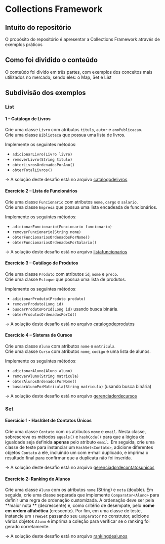 # Collections Framework

## Intuito do repositório

O propósito do repositório é apresentar a Collections Framework através de exemplos práticos

## Como foi dividido o conteúdo

O conteúdo foi divido em três partes, com exemplos dos conceitos mais utilizados no mercado, sendo eles: o Map, Set e
List

## Subdivisão dos exemplos

### List

#### 1 – Catálogo de Livros

Crie uma classe `Livro` com atributos `titulo`, `autor` e `anoPublicacao`.  
Crie uma classe `Biblioteca` que possua uma lista de livros.

Implemente os seguintes métodos:

- `adicionarLivro(Livro livro)`
- `removerLivro(String titulo)`
- `obterLivrosOrdenadosPorAno()`
- `obterTotalLivros()`

-> A solução deste desafio está no
arquivo [catalogodelivros](https://github.com/lsantanadev/collections-framework-exercicios/blob/b84653105dbebce502cfaaeb476af182ec3f4aa9/src/src/main/java/List/catalogodelivros)

#### Exercício 2 – Lista de Funcionários

Crie uma classe `Funcionario` com atributos `nome`, `cargo` e `salario`.  
Crie uma classe `Empresa` que possua uma lista encadeada de funcionários.

Implemente os seguintes métodos:

- `adicionarFuncionario(Funcionario funcionario)`
- `removerFuncionario(String nome)`
- `obterFuncionariosOrdenadosPorNome()`
- `obterFuncionariosOrdenadosPorSalario()`

-> A solução deste desafio está no
arquivo [listafuncionarios](https://github.com/lsantanadev/collections-framework-exercicios/blob/2cd534f0f7b15f069056671ac7edc93a0c0b273c/src/src/main/java/List/listafuncionarios)

#### Exercício 3 – Catálogo de Produtos

Crie uma classe `Produto` com atributos `id`, `nome` e `preco`.  
Crie uma classe `Estoque` que possua uma lista de produtos.

Implemente os seguintes métodos:

- `adicionarProduto(Produto produto)`
- `removerProduto(Long id)`
- `buscarProdutoPorId(Long id)` usando busca binária.
- `obterProdutosOrdenadosPorId()`

-> A solução deste desafio está no
arquivo [catalogodeprodutos](https://github.com/lsantanadev/collections-framework-exercicios/blob/5ab1b36e40727fb0ea4810d079bb57e71942d42a/src/src/main/java/List/catalogodeprodutos)

#### Exercício 4 – Sistema de Cursos

Crie uma classe `Aluno` com atributos `nome` e `matricula`.  
Crie uma classe `Curso` com atributos `nome`, `codigo` e uma lista de alunos.

Implemente os seguintes métodos:

- `adicionarAluno(Aluno aluno)`
- `removerAluno(String matricula)`
- `obterAlunosOrdenadosPorNome()`
- `buscarAlunoPorMatricula(String matricula)` (usando busca binária)

-> A solução deste desafio está no
arquivo [gerenciadordecursos](https://github.com/lsantanadev/collections-framework-exercicios/blob/9b7b823b2856feee17ef1c07fbd141a14b7152fc/src/src/main/java/List/gerenciadordecursos)

### Set

#### Exercício 1 - HashSet de Contatos Únicos

Crie uma classe `Contato` com os atributos `nome` e `email`. Nesta classe, sobrescreva os métodos `equals()` e
`hashCode()` para que a lógica de igualdade seja definida **apenas** pelo atributo `email`. Em seguida, crie uma classe
de teste para instanciar um `HashSet<Contato>`, adicione diferentes objetos `Contato` a ele, incluindo um com e-mail
duplicado, e imprima o resultado final para confirmar que a duplicata não foi inserida.

-> A solução deste desafio está no
arquivo [gerenciadordecontatosunicos](https://github.com/lsantanadev/collections-framework-exercicios/blob/f3a70a330b9ff46b871ed17c868b87f4293093d5/src/src/main/java/Set/gerenciadordecontatosunicos)

#### Exercício 2: Ranking de Alunos

Crie uma classe `Aluno` com os atributos `nome` (String) e `nota` (double). Em seguida, crie uma classe separada que
implemente `Comparator<Aluno>` para definir uma regra de ordenação customizada. A ordenação deve ser pela **maior nota
** (decrescente) e, como critério de desempate, pelo **nome em ordem alfabética** (crescente). Por fim, em uma classe de
teste, instancie um `TreeSet` passando seu `Comparator` no construtor, adicione vários objetos `Aluno` e imprima a
coleção para verificar se o ranking foi gerado corretamente.

-> A solução deste desafio está no
arquivo [rankingdealunos](https://github.com/lsantanadev/collections-framework-exercicios/blob/360bf0cadab6f9f82c245c08fc56d4fd2be43aa9/src/src/main/java/Set/rankingdealunos)
